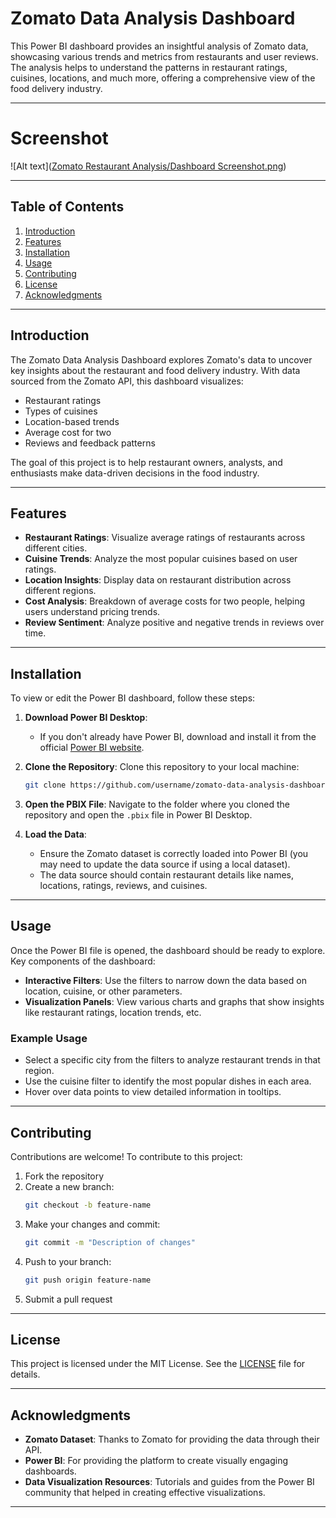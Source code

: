 # **Zomato Data Analysis Dashboard**

This Power BI dashboard provides an insightful analysis of Zomato data, showcasing various trends and metrics from restaurants and user reviews. The analysis helps to understand the patterns in restaurant ratings, cuisines, locations, and much more, offering a comprehensive view of the food delivery industry.

---

# **Screenshot** 
![Alt text]([Zomato Restaurant Analysis/Dashboard Screenshot.png](https://github.com/Simson08/PowerBI-Project/blob/main/Zomato%20Restaurant%20Analysis/Dashboard%20Screenshot.png?raw=true))

---

## **Table of Contents**
1. [Introduction](#introduction)  
2. [Features](#features)  
3. [Installation](#installation)  
4. [Usage](#usage)  
5. [Contributing](#contributing)  
6. [License](#license)  
7. [Acknowledgments](#acknowledgments)

---

## **Introduction**
The Zomato Data Analysis Dashboard explores Zomato's data to uncover key insights about the restaurant and food delivery industry. With data sourced from the Zomato API, this dashboard visualizes:
- Restaurant ratings
- Types of cuisines
- Location-based trends
- Average cost for two
- Reviews and feedback patterns

The goal of this project is to help restaurant owners, analysts, and enthusiasts make data-driven decisions in the food industry.

---

## **Features**
- **Restaurant Ratings**: Visualize average ratings of restaurants across different cities.
- **Cuisine Trends**: Analyze the most popular cuisines based on user ratings.
- **Location Insights**: Display data on restaurant distribution across different regions.
- **Cost Analysis**: Breakdown of average costs for two people, helping users understand pricing trends.
- **Review Sentiment**: Analyze positive and negative trends in reviews over time.

---

## **Installation**
To view or edit the Power BI dashboard, follow these steps:

1. **Download Power BI Desktop**:
   - If you don't already have Power BI, download and install it from the official [Power BI website](https://powerbi.microsoft.com/desktop/).

2. **Clone the Repository**:
   Clone this repository to your local machine:
   ```bash
   git clone https://github.com/username/zomato-data-analysis-dashboard.git
   ```

3. **Open the PBIX File**:
   Navigate to the folder where you cloned the repository and open the `.pbix` file in Power BI Desktop.

4. **Load the Data**:
   - Ensure the Zomato dataset is correctly loaded into Power BI (you may need to update the data source if using a local dataset).
   - The data source should contain restaurant details like names, locations, ratings, reviews, and cuisines.

---

## **Usage**
Once the Power BI file is opened, the dashboard should be ready to explore. Key components of the dashboard:
- **Interactive Filters**: Use the filters to narrow down the data based on location, cuisine, or other parameters.
- **Visualization Panels**: View various charts and graphs that show insights like restaurant ratings, location trends, etc.

### Example Usage
- Select a specific city from the filters to analyze restaurant trends in that region.
- Use the cuisine filter to identify the most popular dishes in each area.
- Hover over data points to view detailed information in tooltips.

---

## **Contributing**
Contributions are welcome! To contribute to this project:
1. Fork the repository
2. Create a new branch:
   ```bash
   git checkout -b feature-name
   ```
3. Make your changes and commit:
   ```bash
   git commit -m "Description of changes"
   ```
4. Push to your branch:
   ```bash
   git push origin feature-name
   ```
5. Submit a pull request

---

## **License**
This project is licensed under the MIT License. See the [LICENSE](LICENSE) file for details.

---

## **Acknowledgments**
- **Zomato Dataset**: Thanks to Zomato for providing the data through their API.
- **Power BI**: For providing the platform to create visually engaging dashboards.
- **Data Visualization Resources**: Tutorials and guides from the Power BI community that helped in creating effective visualizations.

---
